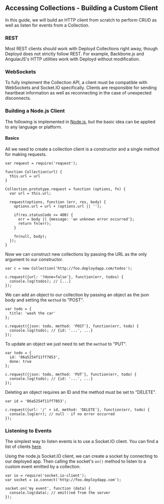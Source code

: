 <!--{
  title: 'Building a Custom Client',
  tags: ['reference', 'collection', 'http', 'websockets', 'cors']
}-->

## Accessing Collections - Building a Custom Client

In this guide, we will build an HTTP client from scratch to perform CRUD as well as listen for events from a Collection.

### REST

Most REST clients should work with Deployd Collections right away, though Deployd does not strictly follow REST. For example, Backbone.js and AngularJS's HTTP utilities work with Deployd without modification.

### WebSockets

To fully implement the Collection API, a client must be compatible with WebSockets and Socket.IO specifically. Clients are responsible for sending heartbeat information as well as reconnecting in the case of unexpected disconnects.
    
### Building a Node.js Client

The following is implemented in [Node.js](http://nodejs.org/), but the basic idea can be applied to any language or platform.

#### Basics

All we need to create a collection client is a constructor and a single method for making requests.

    var request = require('request');

    function Collection(url) {
      this.url = url
    }

    Collection.prototype.request = function (options, fn) {
      var url = this.url;
  
      request(options, function (err, res, body) {
        options.url = url + (options.url || '');
    
        if(res.statusCode >= 400) {
          err = body || {message: 'an unknown error occurred'};
          return fn(err);
        }
    
        fn(null, body);
      });
    }
    
Now we can construct new collections by passing the URL as the only argument to our constructor.

    var c = new Collection('http://foo.deploydapp.com/todos');

    c.request({url: '?done=false'}, function(err, todos) {
      console.log(todos); // [...]
    });

We can add an object to our collection by passing an object as the json body and setting the `method` to "POST".

    var todo = {
      title: 'wash the car'
    };

    c.request({json: todo, method: 'POST'}, function(err, todo) {
      console.log(todo); // {id: '...', ...}
    });
    
To update an object we just need to set the `method` to "PUT".

    var todo = {
      id: '06a5254f11ff7853',
      done: true
    };

    c.request({json: todo, method: 'PUT'}, function(err, todo) {
      console.log(todo); // {id: '...', ...}
    });

Deleting an object requires an ID and the method must be set to "DELETE".

    var id = '06a5254f11ff7853';

    c.request({url: '/' + id, method: 'DELETE'}, function(err, todo) {
      console.log(err); // null - if no error occurred
    });
    
### Listening to Events

The simplest way to listen events is to use a Socket.IO client. You can find a list of clients [here](https://github.com/LearnBoost/socket.io/wiki).

Using the node.js Socket.IO client, we can create a socket by connecting to our deployed app. Then calling the socket's `on()` method to listen to a custom event emitted by a collection.

    var io = require('socket.io-client');
    var socket = io.connect('http://foo.deploydapp.com');

    socket.on('my event', function (data) {
      console.log(data); // emit()ed from the server
    });